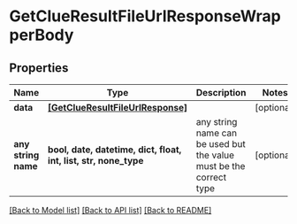 # GetClueResultFileUrlResponseWrapperBody


## Properties
Name | Type | Description | Notes
------------ | ------------- | ------------- | -------------
**data** | [**[GetClueResultFileUrlResponse]**](GetClueResultFileUrlResponse.md) |  | [optional] 
**any string name** | **bool, date, datetime, dict, float, int, list, str, none_type** | any string name can be used but the value must be the correct type | [optional]

[[Back to Model list]](../README.md#documentation-for-models) [[Back to API list]](../README.md#documentation-for-api-endpoints) [[Back to README]](../README.md)


